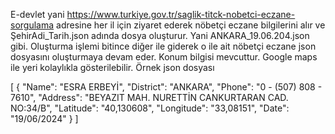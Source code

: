 E-devlet yani https://www.turkiye.gov.tr/saglik-titck-nobetci-eczane-sorgulama adresine her il için ziyaret ederek nöbetçi eczane bilgilerini alır ve ŞehirAdi_Tarih.json adında dosya oluşturur. Yani ANKARA_19.06.204.json gibi. Oluşturma işlemi bitince diğer ile giderek o ile ait nöbetçi eczane json dosyasını oluşturmaya devam eder. Konum bilgisi mevcuttur. Google maps ile yeri kolaylıkla gösterilebilir.
Örnek json dosyası

[
  {
    "Name": "ESRA ERBEYİ",
    "District": "ANKARA",
    "Phone": "0 - (507) 808 - 7610",
    "Address": "BEYAZIT MAH. NURETTİN CANKURTARAN CAD. NO:34/B",
    "Latitude": "40,130608",
    "Longitude": "33,08151",
    "Date": "19/06/2024"
  }
]
